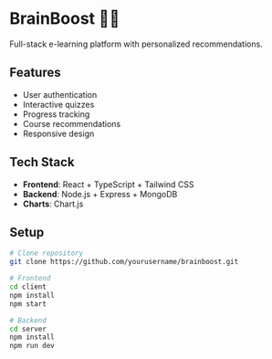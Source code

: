 # BrainBoost 🧠🚀
Full-stack e-learning platform with personalized recommendations.

## Features
- User authentication
- Interactive quizzes
- Progress tracking
- Course recommendations
- Responsive design

## Tech Stack
- **Frontend**: React + TypeScript + Tailwind CSS
- **Backend**: Node.js + Express + MongoDB
- **Charts**: Chart.js

## Setup
```bash
# Clone repository
git clone https://github.com/yourusername/brainboost.git

# Frontend
cd client
npm install
npm start

# Backend
cd server
npm install
npm run dev